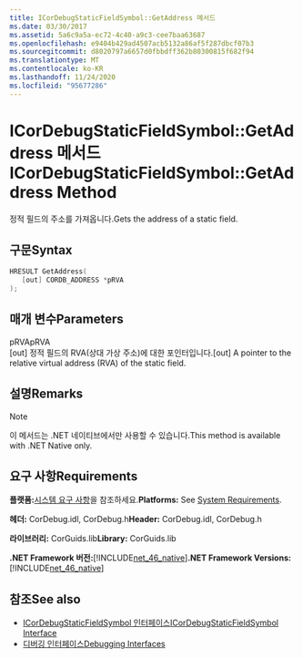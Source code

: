 ```yaml
---
title: ICorDebugStaticFieldSymbol::GetAddress 메서드
ms.date: 03/30/2017
ms.assetid: 5a6c9a5a-ec72-4c40-a9c3-cee7baa63687
ms.openlocfilehash: e9404b429ad4507acb5132a86af5f287dbcf07b3
ms.sourcegitcommit: d8020797a6657d0fbbdff362b80300815f682f94
ms.translationtype: MT
ms.contentlocale: ko-KR
ms.lasthandoff: 11/24/2020
ms.locfileid: "95677286"
---
```

# <a name="icordebugstaticfieldsymbolgetaddress-method"></a><span data-ttu-id="2213f-102">ICorDebugStaticFieldSymbol::GetAddress 메서드</span><span class="sxs-lookup"><span data-stu-id="2213f-102">ICorDebugStaticFieldSymbol::GetAddress Method</span></span>

<span data-ttu-id="2213f-103">정적 필드의 주소를 가져옵니다.</span><span class="sxs-lookup"><span data-stu-id="2213f-103">Gets the address of a static field.</span></span>  
  
## <a name="syntax"></a><span data-ttu-id="2213f-104">구문</span><span class="sxs-lookup"><span data-stu-id="2213f-104">Syntax</span></span>  
  
```cpp  
HRESULT GetAddress(  
   [out] CORDB_ADDRESS *pRVA  
);  
```  
  
## <a name="parameters"></a><span data-ttu-id="2213f-105">매개 변수</span><span class="sxs-lookup"><span data-stu-id="2213f-105">Parameters</span></span>  

 <span data-ttu-id="2213f-106">pRVA</span><span class="sxs-lookup"><span data-stu-id="2213f-106">pRVA</span></span>  
 <span data-ttu-id="2213f-107">[out] 정적 필드의 RVA(상대 가상 주소)에 대한 포인터입니다.</span><span class="sxs-lookup"><span data-stu-id="2213f-107">[out] A pointer to the relative virtual address (RVA) of the static field.</span></span>  
  
## <a name="remarks"></a><span data-ttu-id="2213f-108">설명</span><span class="sxs-lookup"><span data-stu-id="2213f-108">Remarks</span></span>  
  
> [!NOTE]
> <span data-ttu-id="2213f-109">이 메서드는 .NET 네이티브에서만 사용할 수 있습니다.</span><span class="sxs-lookup"><span data-stu-id="2213f-109">This method is available with .NET Native only.</span></span>  
  
## <a name="requirements"></a><span data-ttu-id="2213f-110">요구 사항</span><span class="sxs-lookup"><span data-stu-id="2213f-110">Requirements</span></span>  

 <span data-ttu-id="2213f-111">**플랫폼:**[시스템 요구 사항](../../get-started/system-requirements.md)을 참조하세요.</span><span class="sxs-lookup"><span data-stu-id="2213f-111">**Platforms:** See [System Requirements](../../get-started/system-requirements.md).</span></span>  
  
 <span data-ttu-id="2213f-112">**헤더:** CorDebug.idl, CorDebug.h</span><span class="sxs-lookup"><span data-stu-id="2213f-112">**Header:** CorDebug.idl, CorDebug.h</span></span>  
  
 <span data-ttu-id="2213f-113">**라이브러리:** CorGuids.lib</span><span class="sxs-lookup"><span data-stu-id="2213f-113">**Library:** CorGuids.lib</span></span>  
  
 <span data-ttu-id="2213f-114">**.NET Framework 버전:**[!INCLUDE[net_46_native](../../../../includes/net-46-native-md.md)]</span><span class="sxs-lookup"><span data-stu-id="2213f-114">**.NET Framework Versions:** [!INCLUDE[net_46_native](../../../../includes/net-46-native-md.md)]</span></span>  
  
## <a name="see-also"></a><span data-ttu-id="2213f-115">참조</span><span class="sxs-lookup"><span data-stu-id="2213f-115">See also</span></span>

- [<span data-ttu-id="2213f-116">ICorDebugStaticFieldSymbol 인터페이스</span><span class="sxs-lookup"><span data-stu-id="2213f-116">ICorDebugStaticFieldSymbol Interface</span></span>](icordebugstaticfieldsymbol-interface.md)
- [<span data-ttu-id="2213f-117">디버깅 인터페이스</span><span class="sxs-lookup"><span data-stu-id="2213f-117">Debugging Interfaces</span></span>](debugging-interfaces.md)
